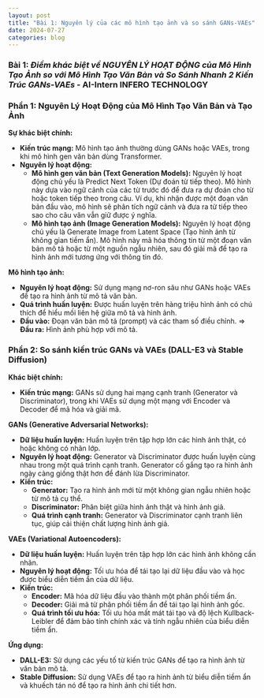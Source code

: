 ```yaml
---
layout: post
title: "Bài 1: Nguyên lý của các mô hình tạo ảnh và so sánh GANs-VAEs"
date: 2024-07-27
categories: blog
---
```


### Bài 1: ***Điểm khác biệt về NGUYÊN LÝ HOẠT ĐỘNG của Mô Hình Tạo Ảnh so với Mô Hình Tạo Văn Bản và So Sánh Nhanh 2 Kiến Trúc GANs-VAEs*** - **AI-Intern INFERO TECHNOLOGY**

### Phần 1: Nguyên Lý Hoạt Động của Mô Hình Tạo Văn Bản và Tạo Ảnh
**Sự khác biệt chính:**
- **Kiến trúc mạng:** Mô hình tạo ảnh thường dùng GANs hoặc VAEs, trong khi mô hình gen văn bản dùng Transformer.
- **Nguyên lý hoạt động:**
    - **Mô hình gen văn bản (Text Generation Models):**
    Nguyên lý hoạt động chủ yếu là Predict Next Token (Dự đoán từ tiếp theo). Mô hình này dựa vào ngữ cảnh của các từ trước đó để đưa ra dự đoán cho từ hoặc token tiếp theo trong câu. Ví dụ, khi nhận được một đoạn văn bản đầu vào, mô hình sẽ phân tích ngữ cảnh và đưa ra từ tiếp theo sao cho câu văn vẫn giữ được ý nghĩa.
    - **Mô hình tạo ảnh (Image Generation Models):**
    Nguyên lý hoạt động chủ yếu là Generate Image from Latent Space (Tạo hình ảnh từ không gian tiềm ẩn). Mô hình này mã hóa thông tin từ một đoạn văn bản mô tả hoặc từ một nguồn ngẫu nhiên, sau đó giải mã để tạo ra hình ảnh mới tương ứng với thông tin đó.


**Mô hình tạo ảnh:**
- **Nguyên lý hoạt động:** Sử dụng mạng nơ-ron sâu như GANs hoặc VAEs để tạo ra hình ảnh từ mô tả văn bản.
- **Quá trình huấn luyện:** Được huấn luyện trên hàng triệu hình ảnh có chú thích để hiểu mối liên hệ giữa mô tả và hình ảnh.
- **Đầu vào:** Đoạn văn bản mô tả (prompt) và các tham số điều chỉnh. => **Đầu ra:** Hình ảnh phù hợp với mô tả.

### Phần 2: So sánh kiến trúc GANs và VAEs (DALL-E3 và Stable Diffusion)

**Khác biệt chính:**
- **Kiến trúc mạng:** GANs sử dụng hai mạng cạnh tranh (Generator và Discriminator), trong khi VAEs sử dụng một mạng với Encoder và Decoder để mã hóa và giải mã.

**GANs (Generative Adversarial Networks):**
- **Dữ liệu huấn luyện:** Huấn luyện trên tập hợp lớn các hình ảnh thật, có hoặc không có nhãn lớp.
- **Nguyên lý hoạt động:** Generator và Discriminator được huấn luyện cùng nhau trong một quá trình cạnh tranh. Generator cố gắng tạo ra hình ảnh ngày càng giống thật hơn để đánh lừa Discriminator.
- **Kiến trúc:**
    - **Generator:** Tạo ra hình ảnh mới từ một không gian ngẫu nhiên hoặc từ mô tả cụ thể.
    - **Discriminator:** Phân biệt giữa hình ảnh thật và hình ảnh giả.
    - **Quá trình cạnh tranh:** Generator và Discriminator cạnh tranh liên tục, giúp cải thiện chất lượng hình ảnh giả.

**VAEs (Variational Autoencoders):**
- **Dữ liệu huấn luyện:** Huấn luyện trên tập hợp lớn các hình ảnh không cần nhãn.
- **Nguyên lý hoạt động:** Tối ưu hóa để tái tạo lại dữ liệu đầu vào và học được biểu diễn tiềm ẩn của dữ liệu.
- **Kiến trúc:**
    - **Encoder:** Mã hóa dữ liệu đầu vào thành một phân phối tiềm ẩn.
    - **Decoder:** Giải mã từ phân phối tiềm ẩn để tái tạo lại hình ảnh gốc.
    - **Quá trình tối ưu hóa:** Tối ưu hóa mất mát tái tạo và độ lệch Kullback-Leibler để đảm bảo tính chính xác và tính ngẫu nhiên của biểu diễn tiềm ẩn.

**Ứng dụng:**
- **DALL-E3:** Sử dụng các yếu tố từ kiến trúc GANs để tạo ra hình ảnh từ văn bản mô tả.
- **Stable Diffusion:** Sử dụng VAEs để tạo ra hình ảnh từ biểu diễn tiềm ẩn và khuếch tán nó để tạo ra hình ảnh chi tiết hơn.
